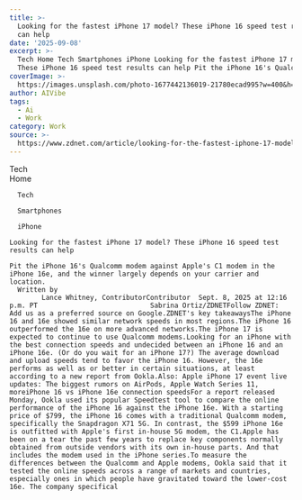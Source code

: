 ```yaml
---
title: >-
  Looking for the fastest iPhone 17 model? These iPhone 16 speed test results
  can help
date: '2025-09-08'
excerpt: >-
  Tech Home Tech Smartphones iPhone Looking for the fastest iPhone 17 model?
  These iPhone 16 speed test results can help Pit the iPhone 16's Qualcomm mo...
coverImage: >-
  https://images.unsplash.com/photo-1677442136019-21780ecad995?w=400&h=200&fit=crop&auto=format
author: AIVibe
tags:
  - Ai
  - Work
category: Work
source: >-
  https://www.zdnet.com/article/looking-for-the-fastest-iphone-17-model-these-iphone-16-speed-test-results-can-help/
---
```

Tech      
      Home
    
      Tech
    
      Smartphones
    
      iPhone
       
    Looking for the fastest iPhone 17 model? These iPhone 16 speed test results can help
     
    Pit the iPhone 16's Qualcomm modem against Apple's C1 modem in the iPhone 16e, and the winner largely depends on your carrier and location.
      Written by 
            Lance Whitney, ContributorContributor  Sept. 8, 2025 at 12:16 p.m. PT                            Sabrina Ortiz/ZDNETFollow ZDNET: Add us as a preferred source on Google.ZDNET's key takeawaysThe iPhone 16 and 16e showed similar network speeds in most regions.The iPhone 16 outperformed the 16e on more advanced networks.The iPhone 17 is expected to continue to use Qualcomm modems.Looking for an iPhone with the best connection speeds and undecided between an iPhone 16 and an iPhone 16e. (Or do you wait for an iPhone 17?) The average download and upload speeds tend to favor the iPhone 16. However, the 16e performs as well as or better in certain situations, at least according to a new report from Ookla.Also: Apple iPhone 17 event live updates: The biggest rumors on AirPods, Apple Watch Series 11, moreiPhone 16 vs iPhone 16e connection speedsFor a report released Monday, Ookla used its popular Speedtest tool to compare the online performance of the iPhone 16 against the iPhone 16e. With a starting price of $799, the iPhone 16 comes with a traditional Qualcomm modem, specifically the Snapdragon X71 5G. In contrast, the $599 iPhone 16e is outfitted with Apple's first in-house 5G modem, the C1.Apple has been on a tear the past few years to replace key components normally obtained from outside vendors with its own in-house parts. And that includes the modem used in the iPhone series.To measure the differences between the Qualcomm and Apple modems, Ookla said that it tested the online speeds across a range of markets and countries, especially ones in which people have gravitated toward the lower-cost 16e. The company specifical
